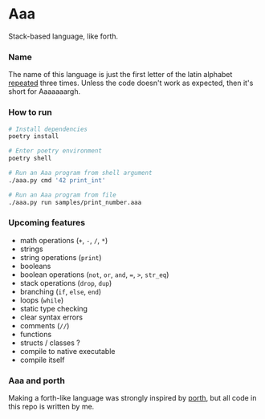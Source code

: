 # Aaa
Stack-based language, like forth.

### Name
The name of this language is just the first letter of the latin alphabet [repeated](https://en.uncyclopedia.co/wiki/AAAAAAAAA!) three times. Unless the code doesn't work as expected, then it's short for Aaaaaaargh.

### How to run
```sh
# Install dependencies
poetry install

# Enter poetry environment
poetry shell

# Run an Aaa program from shell argument
./aaa.py cmd '42 print_int'

# Run an Aaa program from file
./aaa.py run samples/print_number.aaa
```

### Upcoming features
- math operations (`+`, `-`, `/`, `*`)
- strings
- string operations (`print`)
- booleans
- boolean operations (`not`, `or`, `and`, `=`, `>`, `str_eq`)
- stack operations (`drop`, `dup`)
- branching (`if`, `else`, `end`)
- loops (`while`)
- static type checking
- clear syntax errors
- comments (`//`)
- functions
- structs / classes ?
- compile to native executable
- compile itself

### Aaa and porth
Making a forth-like language was strongly inspired by [porth](https://gitlab.com/tsoding/porth), but all code in this repo is written by me.

